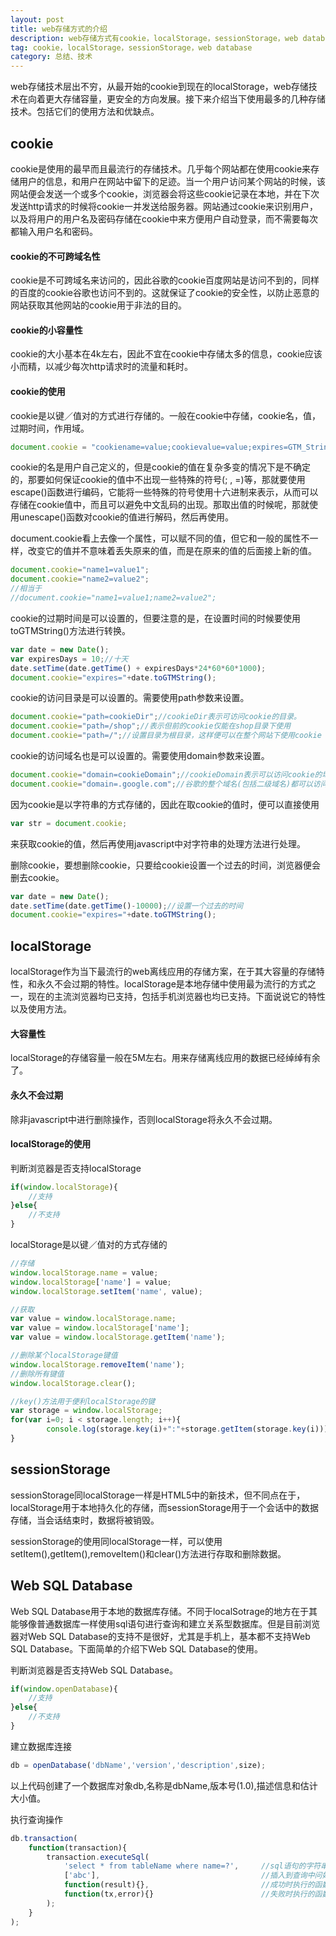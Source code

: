 ```yaml
---
layout: post
title: web存储方式的介绍
description: web存储方式有cookie，localStorage，sessionStorage，web database等
tag: cookie，localStorage，sessionStorage，web database
category: 总结、技术
---
```

web存储技术层出不穷，从最开始的cookie到现在的localStorage，web存储技术在向着更大存储容量，更安全的方向发展。接下来介绍当下使用最多的几种存储技术。包括它们的使用方法和优缺点。

## cookie

cookie是使用的最早而且最流行的存储技术。几乎每个网站都在使用cookie来存储用户的信息，和用户在网站中留下的足迹。当一个用户访问某个网站的时候，该网站便会发送一个或多个cookie，浏览器会将这些cookie记录在本地，并在下次发送http请求的时候将cookie一并发送给服务器。网站通过cookie来识别用户，以及将用户的用户名及密码存储在cookie中来方便用户自动登录，而不需要每次都输入用户名和密码。

#### cookie的不可跨域名性

cookie是不可跨域名来访问的，因此谷歌的cookie百度网站是访问不到的，同样的百度的cookie谷歌也访问不到的。这就保证了cookie的安全性，以防止恶意的网站获取其他网站的cookie用于非法的目的。

#### cookie的小容量性

cookie的大小基本在4k左右，因此不宜在cookie中存储太多的信息，cookie应该小而精，以减少每次http请求时的流量和耗时。

#### cookie的使用

cookie是以键／值对的方式进行存储的。一般在cookie中存储，cookie名，值，过期时间，作用域。

```javascript
document.cookie = "cookiename=value;cookievalue=value;expires=GTM_String;path=path";
```

cookie的名是用户自己定义的，但是cookie的值在复杂多变的情况下是不确定的，那要如何保证cookie的值中不出现一些特殊的符号(; , =)等，那就要使用escape()函数进行编码，它能将一些特殊的符号使用十六进制来表示，从而可以存储在cookie值中，而且可以避免中文乱码的出现。那取出值的时候呢，那就使用unescape()函数对cookie的值进行解码，然后再使用。

document.cookie看上去像一个属性，可以赋不同的值，但它和一般的属性不一样，改变它的值并不意味着丢失原来的值，而是在原来的值的后面接上新的值。

```javascript
document.cookie="name1=value1";
document.cookie="name2=value2";
//相当于
//document.cookie="name1=value1;name2=value2";
```

cookie的过期时间是可以设置的，但要注意的是，在设置时间的时候要使用toGTMString()方法进行转换。

```javascript
var date = new Date();
var expiresDays = 10;//十天
date.setTime(date.getTime() + expiresDays*24*60*60*1000);
document.cookie="expires="+date.toGTMString();
```

cookie的访问目录是可以设置的。需要使用path参数来设置。

```javascript
document.cookie="path=cookieDir";//cookieDir表示可访问cookie的目录。
document.cookie="path=/shop";//表示但前的cookie仅能在shop目录下使用
document.cookie="path=/";//设置目录为根目录，这样便可以在整个网站下使用cookie
```

cookie的访问域名也是可以设置的。需要使用domain参数来设置。

```javascript
document.cookie="domain=cookieDomain";//cookieDomain表示可以访问cookie的域名
document.cookie="domain=.google.com";//谷歌的整个域名(包括二级域名)都可以访问此cookie
```

因为cookie是以字符串的方式存储的，因此在取cookie的值时，便可以直接使用

```javascript
var str = document.cookie;
```

来获取cookie的值，然后再使用javascript中对字符串的处理方法进行处理。

删除cookie，要想删除cookie，只要给cookie设置一个过去的时间，浏览器便会删去cookie。

```javascript
var date = new Date();
date.setTime(date.getTime()-10000);//设置一个过去的时间
document.cookie="expires="+date.toGTMString();
```

## localStorage

localStorage作为当下最流行的web离线应用的存储方案，在于其大容量的存储特性，和永久不会过期的特性。localStorage是本地存储中使用最为流行的方式之一，现在的主流浏览器均已支持，包括手机浏览器也均已支持。下面说说它的特性以及使用方法。

#### 大容量性

localStorage的存储容量一般在5M左右。用来存储离线应用的数据已经绰绰有余了。

#### 永久不会过期

除非javascript中进行删除操作，否则localStorage将永久不会过期。

#### localStorage的使用

判断浏览器是否支持localStorage

```javascript
if(window.localStorage){
	//支持
}else{
	//不支持
}
```

localStorage是以键／值对的方式存储的

```javascript
//存储
window.localStorage.name = value;
window.localStorage['name'] = value;
window.localStorage.setItem('name', value);

//获取
var value = window.localStorage.name;
var value = window.localStorage['name'];
var value = window.localStorage.getItem('name');

//删除某个localStorage键值
window.localStorage.removeItem('name');
//删除所有键值
window.localStorage.clear();

//key()方法用于便利localStorage的键
var storage = window.localStorage;
for(var i=0; i < storage.length; i++){
		console.log(storage.key(i)+":"+storage.getItem(storage.key(i)));
}
```

## sessionStorage

sessionStorage同localStorage一样是HTML5中的新技术，但不同点在于，localStorage用于本地持久化的存储，而sessionStorage用于一个会话中的数据存储，当会话结束时，数据将被销毁。

sessionStorage的使用同localStorage一样，可以使用setItem(),getItem(),removeItem()和clear()方法进行存取和删除数据。

## Web SQL Database

Web SQL Database用于本地的数据库存储。不同于localSotrage的地方在于其能够像普通数据库一样使用sql语句进行查询和建立关系型数据库。但是目前浏览器对Web SQL Database的支持不是很好，尤其是手机上，基本都不支持Web SQL Database。下面简单的介绍下Web SQL Database的使用。

判断浏览器是否支持Web SQL Database。

```javascript
if(window.openDatabase){
	//支持
}else{
	//不支持
}
```

建立数据库连接

```javascript
db = openDatabase('dbName','version','description',size);
```

以上代码创建了一个数据库对象db,名称是dbName,版本号(1.0),描述信息和估计大小值。

执行查询操作

```javascript
db.transaction(
	function(transaction){
		transaction.executeSql(
			'select * from tableName where name=?',		//sql语句的字符串
			['abc'],									//插入到查询中问好所在处的字符串数据
			function(result){},							//成功时执行的函数
			function(tx,error){}						//失败时执行的函数
		);
	}
);
```

